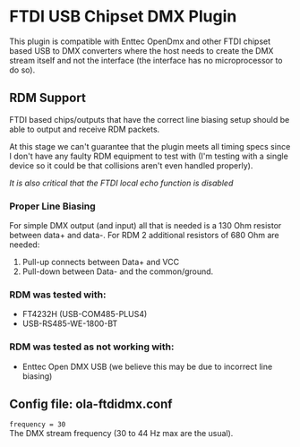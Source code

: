 # FTDI USB Chipset DMX Plugin

This plugin is compatible with Enttec OpenDmx and other FTDI chipset based
USB to DMX converters where the host needs to create the DMX stream itself
and not the interface (the interface has no microprocessor to do so).

## RDM Support

FTDI based chips/outputs that have the correct line biasing setup should be
able to output and receive RDM packets.

At this stage we can't guarantee that the plugin meets all timing specs since 
I don't have any faulty RDM equipment to test with (I'm testing with a single
device so it could be that collisions aren't even handled properly).

*It is also critical that the FTDI local echo function is disabled*

### Proper Line Biasing
For simple DMX output (and input) all that is needed is a 130 Ohm resistor 
between data+ and data-.
For RDM 2 additional resistors of 680 Ohm are needed:
1. Pull-up connects between Data+ and VCC
2. Pull-down between Data- and the common/ground.

### RDM was tested with:
- FT4232H (USB-COM485-PLUS4)
- USB-RS485-WE-1800-BT

### RDM was tested as not working with:
- Enttec Open DMX USB (we believe this may be due to incorrect line biasing)

## Config file: ola-ftdidmx.conf

`frequency = 30`  
The DMX stream frequency (30 to 44 Hz max are the usual).
